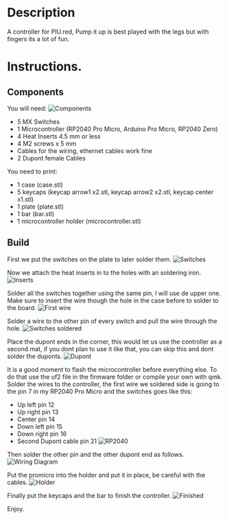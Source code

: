# Description
A controller for PIU.red, Pump it up is best played with the legs but with fingers its a lot of fun.

# Instructions.
## Components
You will need:
![Components](https://i.imgur.com/wVauXgf.jpg)

- 5 MX Switches
- 1 Microcontroller (RP2040 Pro Micro, Arduino Pro Micro, RP2040 Zero)
- 4 Heat Inserts 4.5 mm or less
- 4 M2 screws x 5 mm
- Cables for the wiring, ethernet cables work fine
- 2 Dupont female Cables

You need to print:
- 1 case (case.stl)
- 5 keycaps (keycap arrow1 x2.stl, keycap arrow2 x2.stl, keycap center x1.stl)
- 1 plate (plate.stl)
- 1 bar (bar.stl)
- 1 microcontroller holder (microcontroller.stl)

## Build
First we put the switches on the plate to later solder them.
![Switches](https://i.imgur.com/AnvdcJx.jpg)

Now we attach the heat inserts in to the holes with an soldering iron.
![Inserts](https://i.imgur.com/MbHzNHk.jpg)

Solder all the switches together using the same pin, I will use de upper one. Make sure to insert the wire though the hole in the case before to solder to the board.
![First wire](https://i.imgur.com/3rOBQm8.jpg)

Solder a wire to the other pin of every switch and pull the wire through the hole.
![Switches soldered](https://i.imgur.com/v6JmflF.jpg)

Place the dupont ends in the corner, this would let us use the controller as a second mat, if you dont plan to use it like that, you can skip this and dont solder the duponts.
![Dupont](https://i.imgur.com/Dgfcuru.jpg)

It is a good moment to flash the microcontroller before everything else. To do that use the uf2 file in the firmware folder or compile your own with qmk. 
Solder the wires to the controller, the first wire we soldered side is going to the pin 7 in my RP2040 Pro Micro and the switches goes like this:
- Up left pin 12
- Up right pin 13
- Center pin 14
- Down left pin 15
- Down right pin 16
- Second Dupont cable pin 21
![RP2040](https://i.imgur.com/l9Os39X.jpg)

Then solder the other pin and the other dupont end as follows.
![Wiring Diagram](https://i.imgur.com/6nDXdAr.png)

Put the promicro into the holder and put it in place, be careful with the cables.
![Holder](https://i.imgur.com/8FTlnH4.jpg)

Finally put the keycaps and the bar to finish the controller. 
![Finished](https://i.imgur.com/frNcckp.jpg)

Enjoy.

